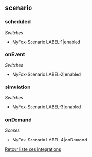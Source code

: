 ## scenario

### scheduled

*Switches*
- MyFox-Scenario LABEL-1|enabled

### onEvent

*Switches*
- MyFox-Scenario LABEL-2|enabled

### simulation

*Switches*
- MyFox-Scenario LABEL-3|enabled

### onDemand

*Scenes*
- MyFox-Scenario LABEL-4|onDemand


[Retour liste des integrations](../../integration.md)
